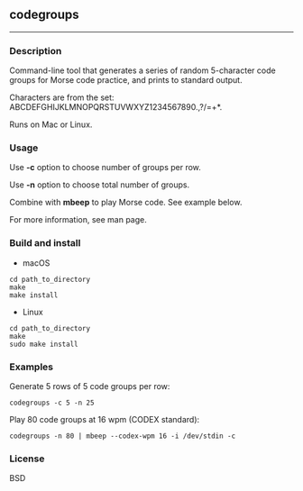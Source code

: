 ## codegroups

---

### Description

Command-line tool that generates  a  series  of  random  5-character  code groups for Morse code practice,
and prints to standard output.

Characters are from the set:
ABCDEFGHIJKLMNOPQRSTUVWXYZ1234567890.,?/=+*.

Runs on Mac or Linux.

### Usage

Use **-c** option to choose number of groups per row.

Use **-n** option to choose total number of groups.

Combine with **mbeep** to play Morse code. See example below.

For more information, see man page.

### Build and install

* macOS

```
cd path_to_directory
make
make install
```

* Linux

```
cd path_to_directory
make
sudo make install
```

### Examples

Generate 5 rows of 5 code groups per row:

```
codegroups -c 5 -n 25
```

Play 80 code groups at 16 wpm (CODEX standard):

```
codegroups -n 80 | mbeep --codex-wpm 16 -i /dev/stdin -c
```

### License

BSD

